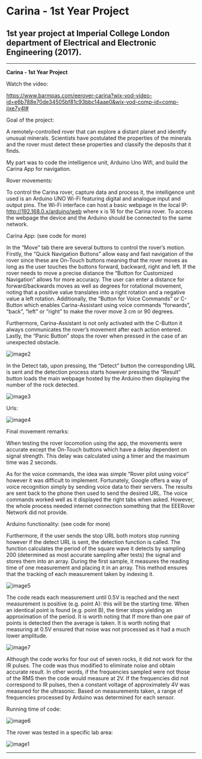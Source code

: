 # **Carina - 1st Year Project**

## 1st year project at Imperial College London department of Electrical and Electronic Engineering (2017).

---

[//]: # (Images)

[image1]: ./images/Image1.jpg "Image 1"
[image2]: ./images/Image2.png "Image 2"
[image3]: ./images/Image3.png "Image 3"
[image4]: ./images/Image4.png "Image 4"
[image5]: ./images/Image5.png "Image 5"
[image6]: ./images/Image6.png "Image 6"
[image7]: ./images/Image7.png "Image 7"

**Carina - 1st Year Project**

Watch the video:

https://www.barmpas.com/eerover-carina?wix-vod-video-id=e6b788e70de34505bf81c93bbc14aae0&wix-vod-comp-id=comp-jixe7y4l#

Goal of the project:

A​ remotely-controlled rover that can explore a distant planet and identify unusual minerals. Scientists have postulated the
properties of the minerals and the rover must detect these properties and classify the deposits that it finds.

My part was to code the intelligence unit, Arduino Uno Wifi, and build the Carina App for navigation.

Rover movements:

To control the Carina rover, capture data and process it, the intelligence unit used is an Arduino UNO Wi-Fi featuring digital and analogue input and output pins. The Wi-Fi interface can host a basic webpage in the local IP: http://192.168.0.x/arduino/web where x is 16 for the Carina rover. To access the webpage the device and the Arduino should be connected to the same network.

Carina App: (see code for more)

In the “Move” tab there are several buttons to control the rover’s motion. Firstly, the “Quick Navigation Buttons” allow easy and fast navigation of the rover since these are On-Touch buttons meaning that the rover moves as long as the user touches the buttons forward, backward, right and left. If the rover needs to move a precise distance the “Button for Customized Navigation” allows for more accuracy. The user can enter a distance for forward/backwards moves as well as degrees for rotational movement, noting that a positive value translates into a right rotation and a negative value a left rotation.
Additionally, the “Button for Voice Commands” or C-Button which enables Carina-Assistant using voice commands “forwards”, “back”, “left” or “right” to make the rover move 3 cm or 90 degrees.

Furthermore, Carina-Assistant is not only activated with the C-Button it always communicates the rover’s movement after each action entered. Lastly, the “Panic Button” stops the rover when pressed in the case of an unexpected obstacle.

![image2]

In the Detect tab, upon pressing, the “Detect” button the corresponding URL is sent and the detection process starts however pressing the “Result” button loads the main webpage hosted by the Arduino then displaying the number of the rock detected.

![image3]

Urls:

![image4]

Final movement remarks:

When testing the rover locomotion using the app, the movements were accurate except the On-Touch buttons which have a delay dependent on signal strength. This delay was calculated using a timer and the maximum time was 2 seconds.

As for the voice commands, the idea was simple “Rover pilot using voice” however it was difficult to implement. Fortunately, Google offers a way of voice recognition simply by sending voice data to their servers. The results are sent back to the phone then used to send the desired URL. The voice commands worked well as it displayed the right tabs when asked. However, the whole process needed internet connection something that the EEERover Network did not provide.

Arduino functionality: (see code for more)

Furthermore, if the user sends the stop URL both motors stop running however if the detect URL is sent, the detection function is called. The function calculates the period of the square wave it detects by sampling 200 (determined as most accurate sampling after tests) the signal and stores them into an array. During the first sample, it measures the reading time of one measurement and placing it in an array. This method ensures that the tracking of each measurement taken by indexing it.

![image5]

The code reads each measurement until 0.5V is reached and the next measurement is positive (e.g. point A): this will be the starting time. When an identical point is found (e.g. point B), the timer stops yielding an approximation of the period. It is worth noting that If more than one pair of points is detected then the average is taken. It is worth noting that measuring at 0.5V ensured that noise was not processed as it had a much lower amplitude.

![image7]

Although the code works for four out of seven rocks, it did not work for the IR pulses. The code was thus modified to eliminate noise and obtain accurate result. In other words, if the frequencies sampled were not those of the RMS then the code would measure at 2V. If the frequencies did not correspond to IR pulses, then a constant voltage of approximately 4V was measured for the ultrasonic. Based on measurements taken, a range of frequencies processed by Arduino was determined for each sensor.


Running time of code:

![image6]


The rover was tested in a specific lab area:

![image1]

---


